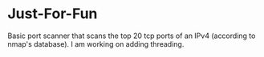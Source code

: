 # Just-For-Fun
Basic port scanner that scans the top 20 tcp ports of an IPv4 (according to nmap's database). I am working on adding threading.
